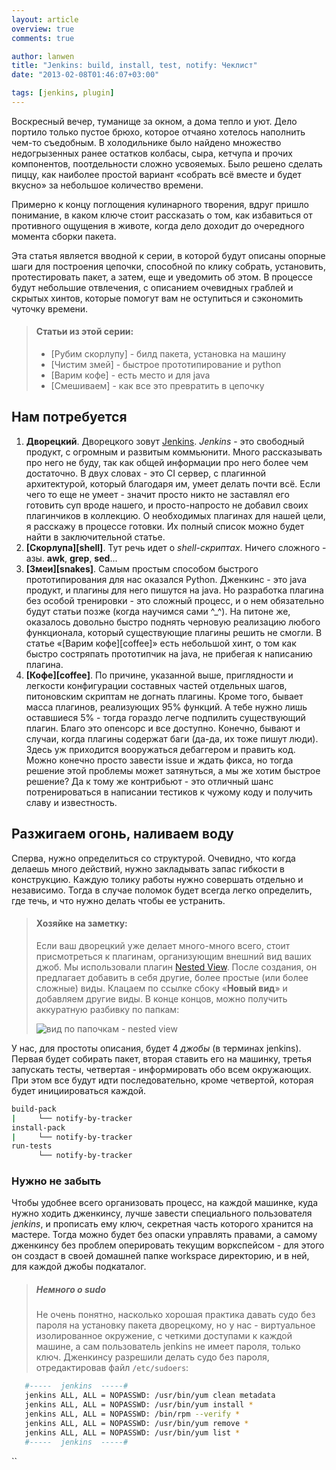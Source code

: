 ```yaml
---
layout: article
overview: true
comments: true

author: lanwen
title: "Jenkins: build, install, test, notify: Чеклист"
date: "2013-02-08T01:46:07+03:00"

tags: [jenkins, plugin]
---
```


Воскресный вечер, туманище за окном, а дома тепло и уют. Дело портило только пустое брюхо,
которое отчаяно хотелось наполнить чем-то съедобным. В холодильнике было найдено множество
недогрызенных ранее остатков колбасы, сыра, кетчупа и прочих компонентов, поотдельности
сложно усвояемых. Было решено сделать пиццу, как наиболее простой вариант «собрать всё вместе
и будет вкусно» за небольшое количество времени.

Примерно к концу поглощения кулинарного творения, вдруг пришло понимание, в каком ключе стоит
рассказать о том, как избавиться от противного ощущения в животе, когда дело доходит до
очередного момента сборки пакета.

Эта статья является вводной к серии, в которой будут описаны опорные шаги для построения цепочки, способной по клику
собрать, установить, протестировать пакет, а затем, еще и уведомить об этом. В процессе будут небольшие отвлечения, с
описанием очевидных граблей и скрытых хинтов, которые помогут вам не оступиться и сэкономить чуточку времени.

> #### Статьи из этой серии:
>* [Рубим скорлупу] - билд пакета, установка на машину
>* [Чистим змей] - быстрое прототипирование и python
>* [Варим кофе] - есть место и для java
>* [Смешиваем] - как все это превратить в цепочку

## Нам потребуется

1. **Дворецкий**. Дворецкого зовут [Jenkins][1]. *Jenkins* - это свободный продукт, с
огромным и развитым коммьюнити. Много рассказывать про него не буду, так как общей информации про него более
чем достаточно. В двух словах - это CI сервер, с плагинной архитектурой,
который благодаря им, умеет делать почти всё. Если чего то еще не умеет - значит просто никто
не заставлял его готовить суп вроде нашего, и просто-напросто не добавил своих плагинчиков в
коллекцию. О необходимых плагинах для нашей цели, я расскажу в процессе готовки. Их полный список можно будет найти
в заключительной статье.
2. **[Скорлупа][shell]**. Тут речь идет о *shell-скриптах*. Ничего сложного - азы. **awk**, **grep**,
**sed**... 
3. **[Змеи][snakes]**. Самым простым способом быстрого прототипирования для нас оказался Python.
Дженкинс - это java продукт, и плагины для него пишутся на java. Но разработка плагина без
особой тренировки - это сложный процесс, и о нем обязательно будут статьи позже (когда
научимся сами ^_^). На питоне же, оказалось довольно быстро поднять черновую реализацию
любого функционала, который существующие плагины решить не смогли. В статье «[Варим кофе][coffee]» есть небольшой хинт,
о том как быстро состряпать прототипчик на java, не прибегая к написанию плагина.
4. **[Кофе][coffee]**. По причине, указанной выше, приглядности и легкости конфигурации составных
частей отдельных шагов, питоновским скриптам не догнать плагины. Кроме того, бывает масса
плагинов, реализующих 95% функций. А тебе нужно лишь оставшиеся 5% - тогда гораздо легче
подпилить существующий плагин. Благо это опенсорс и все доступно. Конечно, бывают и случаи,
когда плагины содержат баги (да-да, их тоже пишут люди). Здесь уж приходится вооружаться
дебаггером и править код. Можно конечно просто завести issue и ждать фикса, но тогда решение
этой проблемы может затянуться, а мы же хотим быстрое решение? Да к тому же контрибьют - это
отличный шанс потренироваться в написании тестиков к чужому коду и получить славу и известность. 

## Разжигаем огонь, наливаем воду

Сперва, нужно определиться со структурой. Очевидно, что когда делаешь много действий, нужно закладывать запас
гибкости в конструкцию. Каждую толику работы нужно совершать отдельно и независимо. Тогда в случае поломок будет всегда
легко определить, где течь, и что нужно делать чтобы ее устранить.

> #### Хозяйке на заметку: 
>
> Если ваш дворецкий уже делает много-много всего, стоит присмотреться к плагинам,
организующим внешний вид ваших джоб. Мы использовали плагин [Nested View][2].
После создания, он предлагает добавить в себя другие, более простые (или более сложные) виды.
Клацаем по ссылке сбоку «**Новый вид**» и добавляем другие виды.
В конце концов, можно получить аккуратную разбивку по папкам: 
>
> ![вид по папочкам - nested view][3]


У нас, для простоты описания, будет 4 *джобы* (в терминах jenkins). Первая будет собирать
пакет, вторая ставить его на машинку, третья запускать тесты, четвертая - информировать обо
всем окружающих. При этом все будут идти последовательно, кроме четвертой, которая будет
инициироваться каждой.

```bash
build-pack
|     └── notify-by-tracker 
install-pack
|     └── notify-by-tracker
run-tests
      └── notify-by-tracker
```

### Нужно не забыть

Чтобы удобнее всего организовать процесс, на каждой машинке, куда нужно ходить дженкинсу, лучше завести специального пользователя
*jenkins*, и прописать ему ключ, секретная часть которого хранится на мастере. Тогда можно будет без опаски управлять правами, а самому
дженкинсу без проблем оперировать текущим воркспейсом - для этого он создаст в своей домашней папке workspace директорию, и в ней,
для каждой джобы подкаталог.

> ##### Немного о sudo
> Не очень понятно, насколько хорошая практика давать судо без пароля на установку пакета дворецкому, но у нас - виртуальное
изолированное окружение, с четкими доступами к каждой машине, а сам пользователь jenkins не имеет пароля, только ключ.
Дженкинсу разрешили делать судо без пароля, отредактировав файл `/etc/sudoers`:
>
```bash
   #-----  jenkins  -----#
   jenkins ALL, ALL = NOPASSWD: /usr/bin/yum clean metadata
   jenkins ALL, ALL = NOPASSWD: /usr/bin/yum install *
   jenkins ALL, ALL = NOPASSWD: /bin/rpm --verify *
   jenkins ALL, ALL = NOPASSWD: /usr/bin/yum remove *
   jenkins ALL, ALL = NOPASSWD: /usr/bin/yum list *
   #-----  jenkins  -----#
```


  [1]: http://jenkins-ci.org/
  [2]: https://wiki.jenkins-ci.org/display/JENKINS/Nested+View+Plugin
  [3]: http://img-fotki.yandex.ru/get/9307/27441075.0/0_ebe23_7d26af5_orig
``
